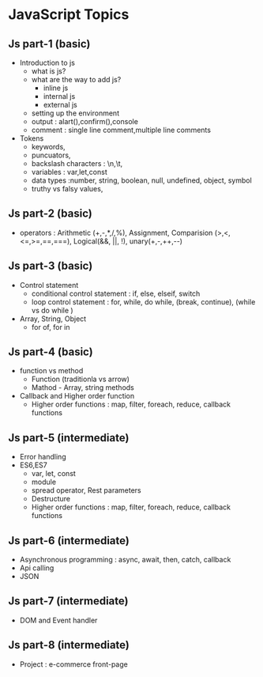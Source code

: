 # JavaScript Topics


## Js part-1 (basic)
- Introduction to js
  - what is js?
  - what are the way to add js?
      - inline js
      - internal js
      - external js
  - setting up the environment
  - output : alart(),confirm(),console
  - comment : single line comment,multiple line comments
- Tokens
  - keywords,
  - puncuators,
  - backslash characters : \n,\t,
  - variables : var,let,const
  - data types :number, string, boolean, null, undefined, object, symbol
  - truthy vs falsy values,


## Js part-2 (basic)
- operators : Arithmetic (+,-,*,/,%), Assignment, Comparision (>,<,<=,>=,==,===), Logical(&&, ||, !), unary(+,-,++,--)


## Js part-3 (basic) 
- Control statement
  - conditional control statement : if, else, elseif, switch
  - loop control statement : for, while, do while, (break, continue), (while vs do while ) 
- Array, String, Object
  - for of, for in


## Js part-4 (basic)
- function vs method
   - Function (traditionla vs arrow) 
   - Mathod - Array, string methods
- Callback and Higher order function
   - Higher order functions : map, filter, foreach, reduce, callback functions
 


## Js part-5 (intermediate)
- Error handling
- ES6,ES7
   - var, let, const
   - module
   - spread operator, Rest parameters
   - Destructure
   - Higher order functions : map, filter, foreach, reduce, callback functions



## Js part-6 (intermediate)
- Asynchronous programming : async, await, then, catch, callback
- Api calling
- JSON


## Js part-7 (intermediate)
- DOM and Event handler

  
## Js part-8 (intermediate)
- Project : e-commerce front-page
  





















